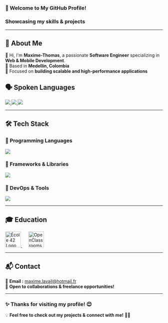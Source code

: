 <h3 align="left">🚀 Welcome to My GitHub Profile!</h3>
<h3 align="left">Showcasing my skills & projects</h3>
<hr>

## 🌟 About Me  

👋 Hi, I'm **Maxime-Thomas**, a passionate **Software Engineer** specializing in **Web & Mobile Development**.  
📍 Based in **Medellín, Colombia**  
🎯 Focused on **building scalable and high-performance applications**  


## 🗣️ Spoken Languages  

<p align="left">
  <a href="https://skillicons.dev">
    <img src="https://img.shields.io/badge/French-Native-blue?style=for-the-badge" />
    <img src="https://img.shields.io/badge/English-B1-yellow?style=for-the-badge" />
    <img src="https://img.shields.io/badge/Spanish-B1-red?style=for-the-badge" />
  </a>
</p>

---

## 🛠️ Tech Stack  

### 🔹 Programming Languages  
<p align="left">
  <a href="https://skillicons.dev">
    <img src="https://skillicons.dev/icons?i=c,cpp,js,html,css,php,python" />
  </a>
</p>

### 🔹 Frameworks & Libraries  
<p align="left">
  <a href="https://skillicons.dev">
    <img src="https://skillicons.dev/icons?i=react,angular,django" />
  </a>
</p>

### 🔹 DevOps & Tools  
<p align="left">
  <a href="https://skillicons.dev">
    <img src="https://skillicons.dev/icons?i=docker,kubernetes,aws,linux,bash,git,github,nodejs" />
  </a>
</p>

---

## 🎓 Education  

<p align="left">
  <a href="https://42.fr/">
    <img src="https://upload.wikimedia.org/wikipedia/commons/thumb/8/8d/42_Logo.svg/1024px-42_Logo.svg.png" width="50" alt="École 42 Logo">
  </a>
  &nbsp;&nbsp;&nbsp;&nbsp;
  <a href="https://openclassrooms.com/">
    <img src="https://upload.wikimedia.org/wikipedia/fr/0/0d/Logo_OpenClassrooms.png" width="50" alt="OpenClassrooms Logo">
  </a>
</p>

---

## 📬 Contact  

📧 **Email :** maxime.lavail@hotmail.fr <br />
💬 **Open to collaborations & freelance opportunities!**  

---

### ✨ **Thanks for visiting my profile!** 😊  

💡 **Feel free to check out my projects & connect with me!** 🚀🔥  
